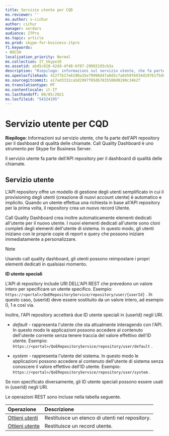 ```yaml
---
title: Servizio utente per CQD
ms.reviewer: ''
ms.author: v-cichur
author: cichur
manager: serdars
audience: ITPro
ms.topic: article
ms.prod: skype-for-business-itpro
f1.keywords:
- NOCSH
localization_priority: Normal
ms.collection: IT_Skype16
ms.assetid: abd5c828-42dd-4f48-bf87-29993193cb3a
description: "Riepilogo: informazioni sul servizio utente, che fa parte dell'API repository per il dashboard qualità delle chiamate. Call Quality Dashboard è uno strumento per Skype for Business Server."
ms.openlocfilehash: 412f7b17e6190a35e79998d47a0d5cfa8459f6934d19761f5d0b5d65e5e91ba2
ms.sourcegitcommit: a17ad3332ca5d2997f85db7835500d8190c34b2f
ms.translationtype: MT
ms.contentlocale: it-IT
ms.lasthandoff: 08/05/2021
ms.locfileid: "54324195"
---
```

# <a name="user-service-for-cqd"></a>Servizio utente per CQD
 
**Riepilogo:** Informazioni sul servizio utente, che fa parte dell'API repository per il dashboard di qualità delle chiamate. Call Quality Dashboard è uno strumento per Skype for Business Server.
  
Il servizio utente fa parte dell'API repository per il dashboard di qualità delle chiamate.
  
## <a name="user-service"></a>Servizio utente

L'API repository offre un modello di gestione degli utenti semplificato in cui il provisioning degli utenti (creazione di nuovi account utente) è automatico e implicito. Quando un utente effettua una richiesta in base all'API repository per la prima volta, il repository crea un nuovo record Utente. 
  
Call Quality Dashboard crea inoltre automaticamente elementi dedicati all'utente per il nuovo utente. I nuovi elementi dedicati all'utente sono cloni completi degli elementi dell'utente di sistema. In questo modo, gli utenti iniziano con le proprie copie di report e query che possono iniziare immediatamente a personalizzare. 
  
> [!NOTE]
> Usando call quality dashboard, gli utenti possono reimpostare i propri elementi dedicati in qualsiasi momento. 
  
 **ID utente speciali**
  
L'API di repository include URI DELL'API REST che prevedono un valore intero per specificare un utente specifico. Esempio:  `https://<portal>/QoERepositoryService/repository/user/{userId}` . In questo caso, {userId} deve essere sostituito da un valore intero, ad esempio 0, 1 e così via.
  
Inoltre, l'API repository accetterà due ID utente speciali in {userId} negli URI.
  
-  *default*  - rappresenta l'utente che sta attualmente interagendo con l'API. In questo modo le applicazioni possono accedere al contenuto dell'utente corrente senza tenere traccia del valore effettivo dell'ID utente. Esempio: `https://<portal>/QoERepositoryService/repository/user/default` .
    
-  *system*  - rappresenta l'utente del sistema. In questo modo le applicazioni possono accedere al contenuto dell'utente di sistema senza conoscere il valore effettivo dell'ID utente. Esempio: `https://<portal>/QoERepositoryService/repository/user/system` .
    
Se non specificato diversamente, gli ID utente speciali possono essere usati in {userId} negli URI. 
  
Le operazioni REST sono incluse nella tabella seguente.
  
|**Operazione**|**Descrizione**|
|:-----|:-----|
|[Ottieni utenti](get-users.md) <br/> |Restituisce un elenco di utenti nel repository.  <br/> |
|[Ottieni utente](get-user.md) <br/> |Restituisce un record utente.  <br/> |
   

